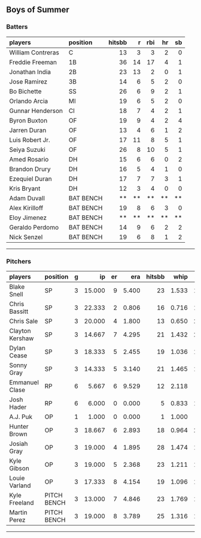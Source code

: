 ## Boys of Summer

### Batters

 
|players           |position  | hitsbb|  r| rbi| hr| sb| 
|:-----------------|:---------|------:|--:|---:|--:|--:| 
|William Contreras |C         |     13|  3|   3|  2|  0| 
|Freddie Freeman   |1B        |     36| 14|  17|  4|  1| 
|Jonathan India    |2B        |     23| 13|   2|  0|  1| 
|Jose Ramirez      |3B        |     14|  6|   5|  2|  0| 
|Bo Bichette       |SS        |     26|  6|   9|  2|  1| 
|Orlando Arcia     |MI        |     19|  6|   5|  2|  0| 
|Gunnar Henderson  |CI        |     18|  7|   4|  2|  1| 
|Byron Buxton      |OF        |     19|  9|   4|  2|  4| 
|Jarren Duran      |OF        |     13|  4|   6|  1|  2| 
|Luis Robert Jr.   |OF        |     17| 11|   8|  5|  1| 
|Seiya Suzuki      |OF        |     26|  8|  10|  5|  1| 
|Amed Rosario      |DH        |     15|  6|   6|  0|  2| 
|Brandon Drury     |DH        |     16|  5|   4|  1|  0| 
|Ezequiel Duran    |DH        |     17|  7|   7|  3|  1| 
|Kris Bryant       |DH        |     12|  3|   4|  0|  0| 
|Adam Duvall       |BAT BENCH |     **| **|  **| **| **| 
|Alex Kirilloff    |BAT BENCH |     19|  8|   6|  3|  0| 
|Eloy Jimenez      |BAT BENCH |     **| **|  **| **| **| 
|Geraldo Perdomo   |BAT BENCH |     14|  9|   6|  2|  2| 
|Nick Senzel       |BAT BENCH |     19|  6|   8|  1|  2| 


* * *

### Pitchers

 
|players         |position    |  g|     ip| er|   era| hitsbb|  whip| so|  w| sv| 
|:---------------|:-----------|--:|------:|--:|-----:|------:|-----:|--:|--:|--:| 
|Blake Snell     |SP          |  3| 15.000|  9| 5.400|     23| 1.533| 15|  0|  0| 
|Chris Bassitt   |SP          |  3| 22.333|  2| 0.806|     16| 0.716| 19|  1|  0| 
|Chris Sale      |SP          |  3| 20.000|  4| 1.800|     13| 0.650| 20|  2|  0| 
|Clayton Kershaw |SP          |  3| 14.667|  7| 4.295|     21| 1.432| 21|  1|  0| 
|Dylan Cease     |SP          |  3| 18.333|  5| 2.455|     19| 1.036| 11|  1|  0| 
|Sonny Gray      |SP          |  3| 14.333|  5| 3.140|     21| 1.465| 19|  0|  0| 
|Emmanuel Clase  |RP          |  6|  5.667|  6| 9.529|     12| 2.118|  7|  0|  4| 
|Josh Hader      |RP          |  6|  6.000|  0| 0.000|      5| 0.833| 12|  0|  2| 
|A.J. Puk        |OP          |  1|  1.000|  0| 0.000|      1| 1.000|  2|  0|  1| 
|Hunter Brown    |OP          |  3| 18.667|  6| 2.893|     18| 0.964| 27|  2|  0| 
|Josiah Gray     |OP          |  3| 19.000|  4| 1.895|     28| 1.474| 10|  2|  0| 
|Kyle Gibson     |OP          |  3| 19.000|  5| 2.368|     23| 1.211| 13|  2|  0| 
|Louie Varland   |OP          |  3| 17.333|  8| 4.154|     19| 1.096| 14|  2|  0| 
|Kyle Freeland   |PITCH BENCH |  3| 13.000|  7| 4.846|     23| 1.769| 12|  1|  0| 
|Martin Perez    |PITCH BENCH |  3| 19.000|  8| 3.789|     25| 1.316| 13|  2|  0| 


* * *


